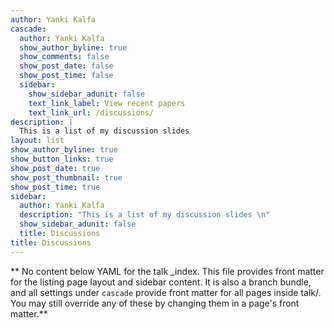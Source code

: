 ```yaml
---
author: Yanki Kalfa
cascade:
  author: Yanki Kalfa
  show_author_byline: true
  show_comments: false
  show_post_date: false
  show_post_time: false
  sidebar:
    show_sidebar_adunit: false
    text_link_label: View recent papers
    text_link_url: /discussions/
description: |
  This is a list of my discussion slides
layout: list
show_author_byline: true
show_button_links: true
show_post_date: true
show_post_thumbnail: true
show_post_time: true
sidebar:
  author: Yanki Kalfa
  description: "This is a list of my discussion slides \n"
  show_sidebar_adunit: false
  title: Discussions
title: Discussions
---
```


** No content below YAML for the talk _index. This file provides front matter for the listing page layout and sidebar content. It is also a branch bundle, and all settings under `cascade` provide front matter for all pages inside talk/. You may still override any of these by changing them in a page's front matter.**
